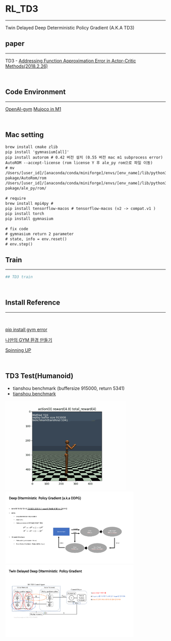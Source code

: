 # RL_TD3
----

Twin Delayed Deep Deterministic Policy Gradient (A.K.A TD3)

## paper
----
TD3 - [Addressing Function Approximation Error in Actor-Critic Methods(2018.2.26)](https://arxiv.org/abs/1802.09477)

<br>

## Code Environment
----
[OpenAI-gym](https://www.gymlibrary.dev/)
[Mujoco in M1](https://bnmy6581.tistory.com/146)
<br>

<br>

## Mac setting 
```shell
brew install cmake zlib
pip install 'gymnasium[all]'
pip install autorom # 0.42 버전 설치 (0.55 버전 mac m1 subprocess error)
AutoROM --accept-license (rom license Y 후 ale_py rom으로 파일 이동)
# mv /Users/[user_id]/[anaconda/conda/miniforge]/envs/[env_name]/lib/python3.8/site-pakage/AutoRom/rom /Users/[user_id]/[anaconda/conda/miniforge]/envs/[env_name]/lib/python3.8/site-pakage/ale_py/rom/

# require
brew install mpi4py # 
pip install tensorflow-macos # tensorflow-macos (v2 -> compat.v1 )
pip install torch
pip install gymnasium

# fix code 
# gymnasium return 2 parameter
# state, info = env.reset()
# env.step()
```

## Train
----
```bash
## TD3 train
```

 
<br>

## Install Reference 

---- 

<br>

[pip install gym error](https://www.pygame.org/wiki/MacCompile)
<br>

[나만의 GYM 환경 만들기](https://www.youtube.com/watch?v=chVLag1NIAQ)
<br>

[Spinning UP](https://spinningup.openai.com/en/latest/user/installation.html)

<br>


## TD3 Test(Humanoid)
- tianshou benchmark (buffersize 915000, return 5341)
- [tianshou benchmark](https://tianshou.readthedocs.io/en/master/tutorials/benchmark.html#mujoco-benchmark)

<img src="https://github.com/seohyunjun/RL_TD3/blob/main/video/final7.gif" width="75%" height="75%" >

<img src="https://github.com/seohyunjun/RL_TD3/blob/main/ppt/%E1%84%89%E1%85%B3%E1%86%AF%E1%84%85%E1%85%A1%E1%84%8B%E1%85%B5%E1%84%83%E1%85%B32.png" height=80% width=80% >
<img src="https://github.com/seohyunjun/RL_TD3/blob/main/ppt/%E1%84%89%E1%85%B3%E1%86%AF%E1%84%85%E1%85%A1%E1%84%8B%E1%85%B5%E1%84%83%E1%85%B33.png" height=80% width=80% >
